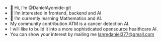 - 👋 Hi, I’m @DanielAyomide-git
- 👀 I’m interested in frontend, backend and AI
- 🌱 I’m currently learning Mathematics and AI.
- My community contribution ATM is a cancer detection AI.
- I will like to build it into a more sophisticated opensource healthcare AI.
- You can show your interest by mailing me lanredaniel377@gmail.com


<!---
DanielAyomide-git/DanielAyomide-git is a ✨ special ✨ repository because its `README.md` (this file) appears on your GitHub profile.
You can click the Preview link to take a look at your changes.
--->
